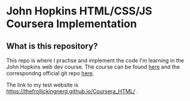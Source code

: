 # John Hopkins HTML/CSS/JS Coursera Implementation

## What is this repository?

This repo is where I practise and implement the code I'm learning in the John Hopkins web dev course. The course can be found [here](https://www.coursera.org/learn/html-css-javascript-for-web-developers) and the correspondng official git repo [here](https://github.com/jhu-ep-coursera/fullstack-course4).

The link to my test website is https://thefrollickingnerd.github.io/Coursera_HTML/ . 